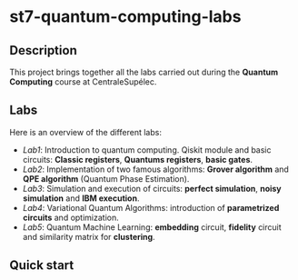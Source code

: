 # st7-quantum-computing-labs

## Description

This project brings together all the labs carried out during the **Quantum Computing** course at CentraleSupélec.

## Labs

Here is an overview of the different labs:
- *Lab1*: Introduction to quantum computing. Qiskit module and basic circuits: **Classic registers**, **Quantums registers**, **basic gates**.
- *Lab2*: Implementation of two famous algorithms: **Grover algorithm** and **QPE algorithm** (Quantum Phase Estimation).
- *Lab3*: Simulation and execution of circuits: **perfect simulation**, **noisy simulation** and **IBM execution**.
- *Lab4*: Variational Quantum Algorithms: introduction of **parametrized circuits** and optimization.
- *Lab5*: Quantum Machine Learning: **embedding** circuit, **fidelity** circuit and similarity matrix for **clustering**.

## Quick start


